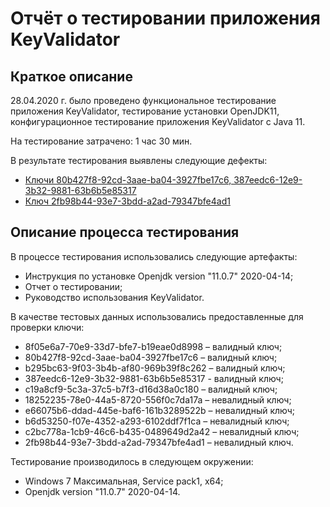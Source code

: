 # Отчёт о тестировании приложения KeyValidator
## Краткое описание
28.04.2020 г. было проведено функциональное тестирование приложения KeyValidator, тестирование установки OpenJDK11, конфигурационное тестирование приложения KeyValidator с Java 11.

На тестирование затрачено: 1 час 30 мин.

В результате тестирования выявлены следующие дефекты:
* [Ключи  80b427f8-92cd-3aae-ba04-3927fbe17c6, 387eedc6-12e9-3b32-9881-63b6b5e85317](https://github.com/TanyaKomyakova/KeyValidator/issues/1)
* [Ключ 2fb98b44-93e7-3bdd-a2ad-79347bfe4ad1](https://github.com/TanyaKomyakova/KeyValidator/issues/3)
## Описание процесса тестирования

В процессе тестирования использовались следующие артефакты:
* Инструкция по установке Openjdk version "11.0.7" 2020-04-14;
* Отчет о тестировании;
* Руководство использования KeyValidator.

В качестве тестовых данных использовались предоставленные для проверки ключи:
* 8f05e6a7-70e9-33d7-bfe7-b19eae0d8998 – валидный ключ;
*	80b427f8-92cd-3aae-ba04-3927fbe17c6 – валидный ключ;
*	b295bc63-9f03-3b4b-af80-969b39f8c262 – валидный ключ;
*	387eedc6-12e9-3b32-9881-63b6b5e85317 - валидный ключ;
*	c19a8cf9-5c3a-37c5-b7f3-d16d38a0c180 – валидный ключ;
*	18252235-78e0-44a5-8720-556f0c7da17a – невалидный ключ;
*	e66075b6-ddad-445e-baf6-161b3289522b – невалидный ключ;
*	b6d53250-f07e-4352-a293-6102ddf7f1ca – невалидный ключ;
*	c2bc778a-1cb9-46c6-b435-0489649d2a42 – невалидный ключ;
*	2fb98b44-93e7-3bdd-a2ad-79347bfe4ad1 – невалидный ключ.

Тестирование производилось в следующем окружении:
*	Windows 7 Максимальная, Service pack1, х64;
*	Openjdk version "11.0.7" 2020-04-14.
